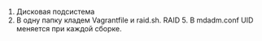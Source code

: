 1. Дисковая подсистема
2. В одну папку кладем Vagrantfile и raid.sh. RAID 5.
В mdadm.conf UID меняется при каждой сборке.
